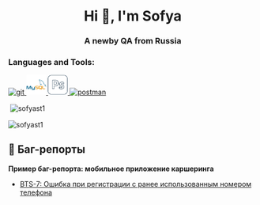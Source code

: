 <h1 align="center">Hi 👋, I'm Sofya</h1>
<h3 align="center">A newby QA from Russia</h3>

<h3 align="left">Languages and Tools:</h3>
<p align="left"> <a href="https://git-scm.com/" target="_blank" rel="noreferrer"> <img src="https://www.vectorlogo.zone/logos/git-scm/git-scm-icon.svg" alt="git" width="40" height="40"/> </a> <a href="https://www.mysql.com/" target="_blank" rel="noreferrer"> <img src="https://raw.githubusercontent.com/devicons/devicon/master/icons/mysql/mysql-original-wordmark.svg" alt="mysql" width="40" height="40"/> </a> <a href="https://www.photoshop.com/en" target="_blank" rel="noreferrer"> <img src="https://raw.githubusercontent.com/devicons/devicon/master/icons/photoshop/photoshop-line.svg" alt="photoshop" width="40" height="40"/> </a> <a href="https://postman.com" target="_blank" rel="noreferrer"> <img src="https://www.vectorlogo.zone/logos/getpostman/getpostman-icon.svg" alt="postman" width="40" height="40"/> </a> </p>

<p>&nbsp;<img align="center" src="https://github-readme-stats.vercel.app/api?username=sofyast1&show_icons=true&locale=en" alt="sofyast1" /></p>

<p><img align="center" src="https://github-readme-streak-stats.herokuapp.com/?user=sofyast1&" alt="sofyast1" /></p>

## 🐞 Баг-репорты

**Пример баг-репорта: мобильное приложение каршеринга**
- [BTS-7: Ошибка при регистрации с ранее использованным номером телефона](https://zombieborsch.atlassian.net/browse/BTS-7)  
